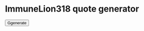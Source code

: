 # ImmuneLion318 quote generator

<button onclick="generate()">Ggenerate</button>

<p id="quote"></p>

<script>
  function generate(){
    array = ["A","B","C","D","E","F"]
    var chosen = array[Math.floor(Math.random()*array.length)];
  
    document.getElementById("quote").innerHTML = chosen
  }
</script>
